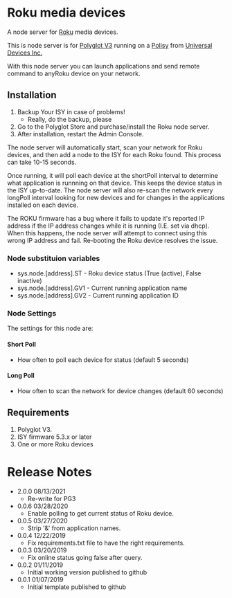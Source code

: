 
# Roku media devices

A node server for [Roku](http://www.roku.com/) media devices. 

This is node server is for [Polyglot V3](https://github.com/UniversalDevices/pg3/) running on a 
[Polisy](https://www.universal-devices.com/product/polisy/)
from 
[Universal Devices Inc.](https://www.universal-devices.com/)


With this node server you can launch applications and send remote command to anyRoku device on your network.

## Installation

1. Backup Your ISY in case of problems!
   * Really, do the backup, please
2. Go to the Polyglot Store and purchase/install the Roku node server.
3. After installation, restart the Admin Console.

The node server will automatically start, scan your network for Roku
devices, and then add a node to the ISY for each Roku found.  This process
can take 10-15 seconds.

Once running, it will poll each device at the shortPoll interval to 
determine what application is runnning on that device.  This keeps the
device status in the ISY up-to-date.  The node server will also re-scan
the network every longPoll interval looking for new devices and for 
changes in the applications installed on each device. 

The ROKU firmware has a bug where it fails to update it's reported IP address
if the IP address changes while it is running (I.E. set via dhcp). When this 
happens, the node server will attempt to connect using this wrong IP address
and fail.  Re-booting the Roku device resolves the issue.

### Node substituion variables
 * sys.node.[address].ST   - Roku device status (True (active), False inactive)
 * sys.node.[address].GV1  - Current running application name
 * sys.node.[address].GV2  - Current running application ID


### Node Settings
The settings for this node are:

#### Short Poll
   * How often to poll each device for status (default 5 seconds)
#### Long Poll
   * How often to scan the network for device changes (default 60 seconds)

## Requirements
1. Polyglot V3.
2. ISY firmware 5.3.x or later
3. One or more Roku devices


# Release Notes
- 2.0.0 08/13/2021
   - Re-write for PG3
- 0.0.6 03/28/2020
   - Enable polling to get current status of Roku device.
- 0.0.5 03/27/2020
   - Strip '&' from application names.
- 0.0.4 12/22/2019
   - Fix requirements.txt file to have the right requirements.
- 0.0.3 03/20/2019
   - Fix online status going false after query.
- 0.0.2 01/11/2019
   - Initial working version published to github
- 0.0.1 01/07/2019
   - Initial template published to github
